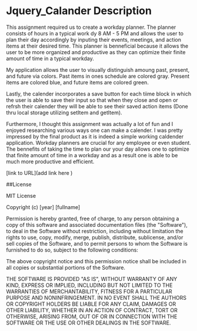 # Jquery_Calander Description

This assignment required us to create a workday planner.
The planner consists of hours in a typical work dy 8 AM - 5 PM and allows the user to plan their day accordingly by
inputing their events, meetings, and action items at their desired time.  This planner is benneficial because it allows the user 
to be more organized and productive as they can optimize their finite amount of time in a typical workday.

My application allows the user to visually distinguish amoung past, present, and future via colors.
Past items in ones schedule are colored gray. Present items are colored blue, and future items are colored green.

Lastly, the calender incorporates a save button for each tiime block in which the user is able to save their input so
that when they close and open or refrsh their calender they will be able to see their saved action items (Done thru local storage utilizing setItem and getItem).

Furthermore, I thought this assignment was actually a lot of fun and I enjoyed researching various ways one can make a calender.  I was pretty impressed by the final product as it is indeed a simple working caldender application.  Workday planners are crucial for any employee or even student.  The bennefits of taking the time to plan our your day allows one to optimize that finite amount of time in a workday and as a result one is able to be much more productive and efficient.











[link to URL](add link here )














##License

MIT License

Copyright (c) [year] [fullname]

Permission is hereby granted, free of charge, to any person obtaining a copy
of this software and associated documentation files (the "Software"), to deal
in the Software without restriction, including without limitation the rights
to use, copy, modify, merge, publish, distribute, sublicense, and/or sell
copies of the Software, and to permit persons to whom the Software is
furnished to do so, subject to the following conditions:

The above copyright notice and this permission notice shall be included in all
copies or substantial portions of the Software.

THE SOFTWARE IS PROVIDED "AS IS", WITHOUT WARRANTY OF ANY KIND, EXPRESS OR
IMPLIED, INCLUDING BUT NOT LIMITED TO THE WARRANTIES OF MERCHANTABILITY,
FITNESS FOR A PARTICULAR PURPOSE AND NONINFRINGEMENT. IN NO EVENT SHALL THE
AUTHORS OR COPYRIGHT HOLDERS BE LIABLE FOR ANY CLAIM, DAMAGES OR OTHER
LIABILITY, WHETHER IN AN ACTION OF CONTRACT, TORT OR OTHERWISE, ARISING FROM,
OUT OF OR IN CONNECTION WITH THE SOFTWARE OR THE USE OR OTHER DEALINGS IN THE
SOFTWARE.





























